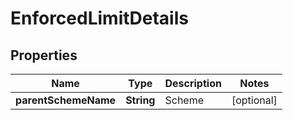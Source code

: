 
# EnforcedLimitDetails

## Properties
Name | Type | Description | Notes
------------ | ------------- | ------------- | -------------
**parentSchemeName** | **String** | Scheme |  [optional]



